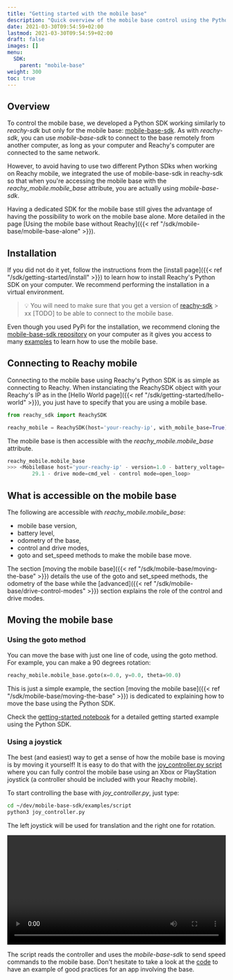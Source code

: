 ```yaml
---
title: "Getting started with the mobile base"
description: "Quick overview of the mobile base control using the Python SDK"
date: 2021-03-30T09:54:59+02:00
lastmod: 2021-03-30T09:54:59+02:00
draft: false
images: []
menu:
  SDK:
    parent: "mobile-base"
weight: 300
toc: true
---
```


## Overview
To control the mobile base, we developed a Python SDK working similarly to *reachy-sdk* but only for the mobile base: [mobile-base-sdk](https://github.com/pollen-robotics/mobile-base-sdk). As with *reachy-sdk*, you can use *mobile-base-sdk* to connect to the base remotely from another computer, as long as your computer and Reachy's computer are connected to the same network.

However, to avoid having to use two different Python SDks when working on Reachy mobile, we integrated the use of mobile-base-sdk in reachy-sdk so that when you're accessing the mobile base with the *reachy_mobile.mobile_base* attribute, you are actually using *mobile-base-sdk*.

Having a dedicated SDK for the mobile base still gives the advantage of having the possibility to work on the mobile base alone.
More detailed in the page [Using the mobile base without Reachy]({{< ref "/sdk/mobile-base/mobile-base-alone" >}}).

## Installation
If you did not do it yet, follow the instructions from the [install page]({{< ref "/sdk/getting-started/install" >}}) to learn how to install Reachy's Python SDK on your computer. We recommend performing the installation in a virtual environment.

> :bulb: You will need to make sure that you get a version of [reachy-sdk](https://github.com/pollen-robotics/reachy-sdk) > xx [TODO] to be able to connect to the mobile base.

Even though you used PyPi for the installation, we recommend cloning the [mobile-base-sdk repository](https://github.com/pollen-robotics/mobile-base-sdk) on your computer as it gives you access to many [examples](https://github.com/pollen-robotics/mobile-base-sdk/tree/main/mobile_base_sdk/examples) to learn how to use the mobile base.

## Connecting to Reachy mobile
Connecting to the mobile base using Reachy's Python SDK is as simple as connecting to Reachy. When instanciating the ReachySDK object with your Reachy's IP as in the [Hello World page]({{< ref "/sdk/getting-started/hello-world" >}}), you just have to specify that you are using a mobile base.

```python
from reachy_sdk import ReachySDK

reachy_mobile = ReachySDK(host='your-reachy-ip', with_mobile_base=True)
```

The mobile base is then accessible with the *reachy_mobile.mobile_base* attribute.

```python
reachy_mobile.mobile_base
>>> <MobileBase host='your-reachy-ip' - version=1.0 - battery_voltage=
        29.1 - drive mode=cmd_vel - control mode=open_loop>
```

## What is accessible on the mobile base
The following are accessible with *reachy_mobile.mobile_base*:
* mobile base version,
* battery level,
* odometry of the base,
* control and drive modes,
* goto and set_speed methods to make the mobile base move.

The section [moving the mobile base]({{< ref "/sdk/mobile-base/moving-the-base" >}}) details the use of the goto and set_speed methods, the odometry of the base while the [advanced]({{< ref "/sdk/mobile-base/drive-control-modes" >}}) section explains the role of the control and drive modes.

## Moving the mobile base

### Using the goto method
You can move the base with just one line of code, using the goto method. For example, you can make a 90 degrees rotation:

```python
reachy_mobile.mobile_base.goto(x=0.0, y=0.0, theta=90.0)
```

This is just a simple example, the section [moving the mobile base]({{< ref "/sdk/mobile-base/moving-the-base" >}}) is dedicated to explaining how to move the base using the Python SDK.

Check the [getting-started notebook](https://github.com/pollen-robotics/reachy-sdk/blob/main/reachy_sdk/examples/mobile-base-getting-started.ipynb) for a detailed getting started example using the Python SDK.


### Using a joystick
The best (and easiest) way to get a sense of how the mobile base is moving is by moving it yourself! It is easy to do that with the [joy_controller.py script](https://github.com/pollen-robotics/mobile-base-sdk/blob/main/mobile_base_sdk/examples/scripts/joy_controller.py) where you can fully control the mobile base using an Xbox or PlayStation joystick (a controller should be included with your Reachy mobile).

To start controlling the base with *joy_controller.py*, just type:
```bash
cd ~/dev/mobile-base-sdk/examples/script
python3 joy_controller.py
```
The left joystick will be used for translation and the right one for rotation.

<p align="center">
    <video controls="controls" width="100%" >
    <source type="video/mp4" src="../safety/lidar_safety_360.mp4"></source>
    </video>
    <br>
</p>

The script reads the controller and uses the *mobile-base-sdk* to send speed commands to the mobile base. Don't hesitate to take a look at the [code](https://github.com/pollen-robotics/mobile-base-sdk/blob/main/mobile_base_sdk/examples/scripts/joy_controller.py) to have an example of good practices for an app involving the base.